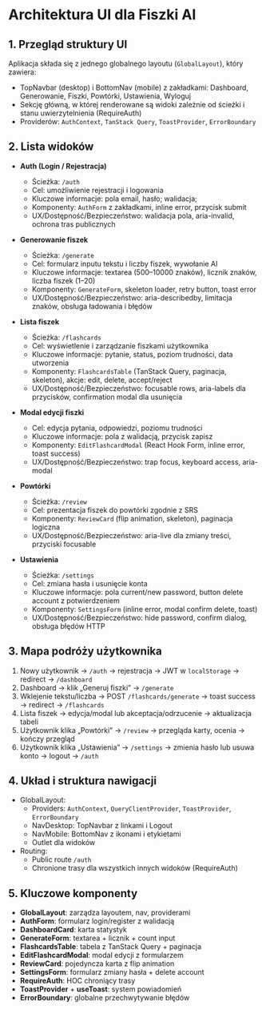 # Architektura UI dla Fiszki AI

## 1. Przegląd struktury UI

Aplikacja składa się z jednego globalnego layoutu (`GlobalLayout`), który zawiera:
- TopNavbar (desktop) i BottomNav (mobile) z zakładkami: Dashboard, Generowanie, Fiszki, Powtórki, Ustawienia, Wyloguj
- Sekcję główną, w której renderowane są widoki zależnie od ścieżki i stanu uwierzytelnienia (RequireAuth)
- Providerów: `AuthContext`, `TanStack Query`, `ToastProvider`, `ErrorBoundary`

## 2. Lista widoków

- **Auth (Login / Rejestracja)**
  - Ścieżka: `/auth`
  - Cel: umożliwienie rejestracji i logowania
  - Kluczowe informacje: pola email, hasło; walidacja;
  - Komponenty: `AuthForm` z zakładkami, inline error, przycisk submit
  - UX/Dostępność/Bezpieczeństwo: walidacja pola, aria-invalid, ochrona tras publicznych

- **Generowanie fiszek**
  - Ścieżka: `/generate`
  - Cel: formularz inputu tekstu i liczby fiszek, wywołanie AI
  - Kluczowe informacje: textarea (500–10000 znaków), licznik znaków, liczba fiszek (1–20)
  - Komponenty: `GenerateForm`, skeleton loader, retry button, toast error
  - UX/Dostępność/Bezpieczeństwo: aria-describedby, limitacja znaków, obsługa ładowania i błędów

- **Lista fiszek**
  - Ścieżka: `/flashcards`
  - Cel: wyświetlenie i zarządzanie fiszkami użytkownika
  - Kluczowe informacje: pytanie, status, poziom trudności, data utworzenia
  - Komponenty: `FlashcardsTable` (TanStack Query, paginacja, skeleton), akcje: edit, delete, accept/reject
  - UX/Dostępność/Bezpieczeństwo: focusable rows, aria-labels dla przycisków, confirmation modal dla usunięcia

- **Modal edycji fiszki**
  - Cel: edycja pytania, odpowiedzi, poziomu trudności
  - Kluczowe informacje: pola z walidacją, przycisk zapisz
  - Komponenty: `EditFlashcardModal` (React Hook Form, inline error, toast success)
  - UX/Dostępność/Bezpieczeństwo: trap focus, keyboard access, aria-modal

- **Powtórki**
  - Ścieżka: `/review`
  - Cel: prezentacja fiszek do powtórki zgodnie z SRS
  - Komponenty: `ReviewCard` (flip animation, skeleton), paginacja logiczna
  - UX/Dostępność/Bezpieczeństwo: aria-live dla zmiany treści, przyciski focusable

- **Ustawienia**
  - Ścieżka: `/settings`
  - Cel: zmiana hasła i usunięcie konta
  - Kluczowe informacje: pola current/new password, button delete account z potwierdzeniem
  - Komponenty: `SettingsForm` (inline error, modal confirm delete, toast)
  - UX/Dostępność/Bezpieczeństwo: hide password, confirm dialog, obsługa błędów HTTP

## 3. Mapa podróży użytkownika

1. Nowy użytkownik → `/auth` → rejestracja → JWT w `localStorage` → redirect → `/dashboard`
2. Dashboard → klik „Generuj fiszki” → `/generate`
3. Wklejenie tekstu/liczba → POST `/flashcards/generate` → toast success → redirect → `/flashcards`
4. Lista fiszek → edycja/modal lub akceptacja/odrzucenie → aktualizacja tabeli
5. Użytkownik klika „Powtórki” → `/review` → przegląda karty, ocenia → kończy przegląd
6. Użytkownik klika „Ustawienia” → `/settings` → zmienia hasło lub usuwa konto → logout → `/auth`

## 4. Układ i struktura nawigacji

- GlobalLayout:
  - Providers: `AuthContext`, `QueryClientProvider`, `ToastProvider`, `ErrorBoundary`
  - NavDesktop: TopNavbar z linkami i Logout
  - NavMobile: BottomNav z ikonami i etykietami
  - Outlet dla widoków
- Routing:
  - Public route `/auth`
  - Chronione trasy dla wszystkich innych widoków (RequireAuth)

## 5. Kluczowe komponenty

- **GlobalLayout**: zarządza layoutem, nav, providerami
- **AuthForm**: formularz login/register z walidacją
- **DashboardCard**: karta statystyk
- **GenerateForm**: textarea + licznik + count input
- **FlashcardsTable**: tabela z TanStack Query + paginacja
- **EditFlashcardModal**: modal edycji z formularzem
- **ReviewCard**: pojedyncza karta z flip animation
- **SettingsForm**: formularz zmiany hasła + delete account
- **RequireAuth**: HOC chroniący trasy
- **ToastProvider** + **useToast**: system powiadomień
- **ErrorBoundary**: globalne przechwytywanie błędów 